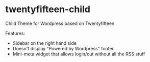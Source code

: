 # twentyfifteen-child
Child Theme for Wordpress based on Twentyfifteen

Features:
* Sidebar on the right hand side
* Doesn't display "Powered by Wordpress" footer
* Mini-meta widget that allows login/out without all the RSS stuff
